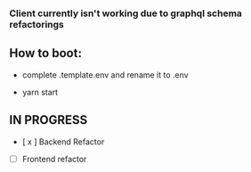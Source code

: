 ### Client currently isn't working due to  graphql schema refactorings


## How to boot:

- complete .template.env and rename it to .env

- yarn start

## IN PROGRESS
- [ x ]  Backend Refactor
- [ ]  Frontend refactor

